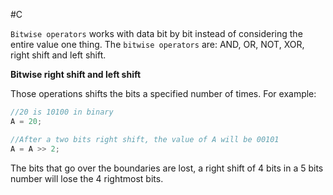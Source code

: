 #C

`Bitwise operators` works with data bit by bit instead of considering the entire value one thing. The `bitwise operators` are: AND, OR, NOT, XOR, right shift and left shift.

**Bitwise right shift and left shift**

Those operations shifts the bits a specified number of times. For example:

```C
//20 is 10100 in binary
A = 20;

//After a two bits right shift, the value of A will be 00101
A = A >> 2;
```
The bits that go over the boundaries are lost, a right shift of 4 bits in a 5 bits number will lose the 4 rightmost bits.
